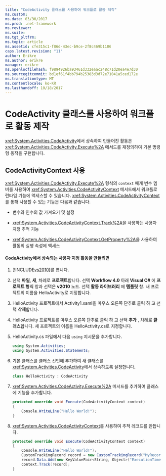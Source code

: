 ```yaml
---
title: "CodeActivity 클래스를 사용하여 워크플로 활동 제작"
ms.custom: 
ms.date: 03/30/2017
ms.prod: .net-framework
ms.reviewer: 
ms.suite: 
ms.tgt_pltfrm: 
ms.topic: article
ms.assetid: cfe315c1-f86d-43ec-b9ce-2f8c469b1106
caps.latest.revision: "11"
author: Erikre
ms.author: erikre
manager: erikre
ms.openlocfilehash: f9894926ba93461d332eaac248c71d20ea4e7d30
ms.sourcegitcommit: bd1ef61f4bb794b25383d3d72e71041a5ced172e
ms.translationtype: MT
ms.contentlocale: ko-KR
ms.lasthandoff: 10/18/2017
---
```

# <a name="workflow-activity-authoring-using-the-codeactivity-class"></a>CodeActivity 클래스를 사용하여 워크플로 활동 제작
<xref:System.Activities.CodeActivity>에서 상속하여 만들어진 활동은 <xref:System.Activities.CodeActivity.Execute%2A> 메서드를 재정의하여 기본 명령형 동작을 구현합니다.  
  
## <a name="using-codeactivitycontext"></a>CodeActivityContext 사용  
 <xref:System.Activities.CodeActivity.Execute%2A> 형식의 `context` 매개 변수 멤버를 사용하여 <xref:System.Activities.CodeActivityContext> 메서드에서 워크플로 런타임 기능에 액세스할 수 있습니다. <xref:System.Activities.CodeActivityContext>를 통해 사용할 수 있는 기능은 다음과 같습니다.  
  
-   변수와 인수의 값 가져오기 및 설정  
  
-   <xref:System.Activities.CodeActivityContext.Track%2A>을 사용하는 사용자 지정 추적 기능  
  
-   <xref:System.Activities.CodeActivityContext.GetProperty%2A>을 사용하여 활동의 실행 속성에 액세스  
  
#### <a name="to-create-a-custom-activity-that-inherits-from-codeactivity"></a>CodeActivity에서 상속되는 사용자 지정 활동을 만들려면  
  
1.  [!INCLUDE[vs2010](../../../includes/vs2010-md.md)]를 엽니다.  
  
2.  선택 **파일**, **새**, 차례로 **프로젝트**합니다. 선택 **Workflow 4.0** 아래 **Visual C#** 에 **프로젝트 형식** 창과 선택은 **v2010** 노드. 선택 **활동 라이브러리** 에 **템플릿** 창. 새 프로젝트의 이름을 HelloActivity로 지정합니다.  
  
3.  HelloActivity 프로젝트에서 Activity1.xaml을 마우스 오른쪽 단추로 클릭 하 고 선택 **삭제**합니다.  
  
4.  HelloActivity 프로젝트를 마우스 오른쪽 단추로 클릭 하 고 선택 **추가** , 차례로 **클래스**합니다. 새 프로젝트의 이름을 HelloActivity.cs로 지정합니다.  
  
5.  HelloActivity.cs 파일에서 다음 `using` 지시문을 추가합니다.  
  
    ```csharp  
    using System.Activities;  
    using System.Activities.Statements;  
    ```  
  
6.  기본 클래스를 클래스 선언에 추가하여 새 클래스를 <xref:System.Activities.CodeActivity>에서 상속하도록 설정합니다.  
  
    ```csharp  
    class HelloActivity : CodeActivity  
    ```  
  
7.  <xref:System.Activities.CodeActivity.Execute%2A> 메서드를 추가하여 클래스에 기능을 추가합니다.  
  
    ```csharp  
    protected override void Execute(CodeActivityContext context)  
    {  
        Console.WriteLine("Hello World!");  
    }  
    ```  
  
8.  <xref:System.Activities.CodeActivityContext>를 사용하여 추적 레코드를 만듭니다.  
  
    ```csharp  
    protected override void Execute(CodeActivityContext context)  
    {  
        Console.WriteLine("Hello World!");  
        CustomTrackingRecord record = new CustomTrackingRecord("MyRecord");  
        record.Data.Add(new KeyValuePair<String, Object>("ExecutionTime", DateTime.Now));  
        context.Track(record);  
    }  
    ```
